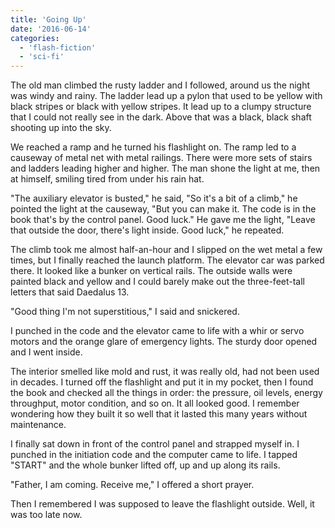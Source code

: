 ```yaml
---
title: 'Going Up'
date: '2016-06-14'
categories:
  - 'flash-fiction'
  - 'sci-fi'
---
```


The old man climbed the rusty ladder and I followed, around us the night was
windy and rainy. The ladder lead up a pylon that used to be yellow with black
stripes or black with yellow stripes. It lead up to a clumpy structure that I
could not really see in the dark. Above that was a black, black shaft shooting
up into the sky.

<!-- truncate -->


We reached a ramp and he turned his flashlight on. The ramp led to a causeway of
metal net with metal railings. There were more sets of stairs and ladders
leading higher and higher. The man shone the light at me, then at himself,
smiling tired from under his rain hat.

"The auxiliary elevator is busted," he said, "So it's a bit of a climb," he
pointed the light at the causeway, "But you can make it. The code is in the book
that's by the control panel. Good luck." He gave me the light, "Leave that
outside the door, there's light inside. Good luck," he repeated.

The climb took me almost half-an-hour and I slipped on the wet metal a few
times, but I finally reached the launch platform. The elevator car was parked
there. It looked like a bunker on vertical rails. The outside walls were painted
black and yellow and I could barely make out the three-feet-tall letters that
said Daedalus 13.

"Good thing I'm not superstitious," I said and snickered.

I punched in the code and the elevator came to life with a whir or servo motors
and the orange glare of emergency lights. The sturdy door opened and I went
inside.

The interior smelled like mold and rust, it was really old, had not been used in
decades. I turned off the flashlight and put it in my pocket, then I found the
book and checked all the things in order: the pressure, oil levels, energy
throughput, motor condition, and so on. It all looked good. I remember wondering
how they built it so well that it lasted this many years without maintenance.

I finally sat down in front of the control panel and strapped myself in. I
punched in the initiation code and the computer came to life. I tapped "START"
and the whole bunker lifted off, up and up along its rails.

"Father, I am coming. Receive me," I offered a short prayer.

Then I remembered I was supposed to leave the flashlight outside. Well, it was
too late now.
